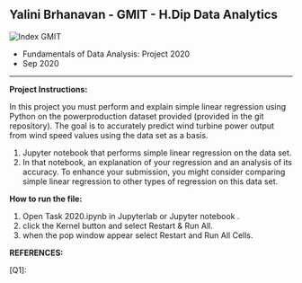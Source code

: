 ## **Yalini Brhanavan - GMIT - H.Dip Data Analytics**

<img src="https://image.ibb.co/gw4Gen/Index_GMIT.png" alt="Index GMIT" border="0" />

* Fundamentals of Data Analysis: Project 2020
* Sep 2020

----------------------------------------------------------------------------------------------------------------------------------------

**Project Instructions:**

In this project you must perform and explain simple linear regression using Python on the powerproduction dataset provided (provided in the git repository). The goal is to accurately predict wind turbine power output from wind speed values using the data set as a basis.

1. Jupyter notebook that performs simple linear regression on the data set.
2. In that notebook, an explanation of your regression and an analysis of its accuracy.
To enhance your submission, you might consider comparing simple linear regression to other types of regression on this data set. 


**How to run the file:**
1.  Open Task 2020.ipynb in Jupyterlab or Jupyter notebook .
2. click the Kernel button and select Restart & Run All. 
3. when the pop window appear select Restart and Run All Cells. 

**REFERENCES:** 

[Q1]: 
